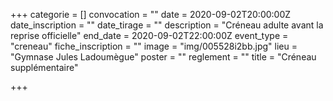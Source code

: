 +++
categorie = []
convocation = ""
date = 2020-09-02T20:00:00Z
date_inscription = ""
date_tirage = ""
description = "Créneau adulte avant la reprise officielle"
end_date = 2020-09-02T22:00:00Z
event_type = "creneau"
fiche_inscription = ""
image = "img/005528i2bb.jpg"
lieu = "Gymnase Jules Ladoumègue"
poster = ""
reglement = ""
title = "Créneau supplémentaire"

+++
